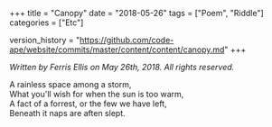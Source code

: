 +++
title = "Canopy"
date = "2018-05-26"
tags = ["Poem", "Riddle"]
categories = ["Etc"]

version_history = "https://github.com/code-ape/website/commits/master/content/content/canopy.md"
+++

*Written by Ferris Ellis on May 26th, 2018. All rights reserved.*

A rainless space among a storm,  
What you'll wish for when the sun is too warm,  
A fact of a forrest, or the few we have left,  
Beneath it naps are aften slept.

